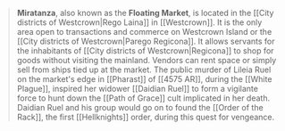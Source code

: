 > **Miratanza**, also known as the **Floating Market**, is located in the [[City districts of Westcrown|Rego Laina]] in [[Westcrown]]. It is the only area open to transactions and commerce on Westcrown Island or the [[City districts of Westcrown|Parego Regicona]]. It allows servants for the inhabitants of [[City districts of Westcrown|Regicona]] to shop for goods without visiting the mainland. Vendors can rent space or simply sell from ships tied up at the market.
> The public murder of Lileia Ruel on the market's edge in [[Pharast]] of [[4575 AR]], during the [[White Plague]], inspired her widower [[Daidian Ruel]] to form a vigilante force to hunt down the [[Path of Grace]] cult implicated in her death. Daidian Ruel and his group would go on to found the [[Order of the Rack]], the first [[Hellknights]] order, during this quest for vengeance.








